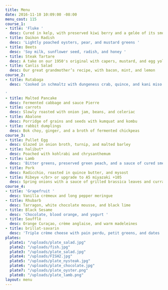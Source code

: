 ```yaml
---
title: Menu
date: 2016-11-10 10:09:00 -08:00
menu_cost: 115
course_1:
- title: 'Fluke '
  desc: Cured in kelp, with preserved kiwi berry and a gelée of its smoked bones
- title: Daikon Radish
  desc: 'Lightly poached oysters, pear, and mustard greens '
- title: Beets
  desc: 'Soy milk, sunflower seed, radish, and honey '
- title: Steak Tartare
  desc: A take on our 1950's original with capers, mustard, and egg yolk
- title: Canlis Salad
  desc: Our great grandmother’s recipe, with bacon, mint, and lemon
course_2:
- title: Rutabaga
  desc: 'Cooked in schmaltz with dungeness crab, quince, and kani miso

'
- title: Malted Pancake
  desc: Fermented cabbage and sauce Pierre
- title: carrots
  desc: Slowly roasted with onion jam, beans, and celeriac
- title: Abalone
  desc: Porridge of grains and seeds with kumquat and kombu
- title: rabbit dumplings
  desc: Bok choy, ginger, and a broth of fermented chickpeas
course_3:
- title: Pullet Egg
  desc: Glazed in onion broth, turnip, and malted barley
- title: halibut*
  desc: Poached with kohlrabi and chrysanthemum
- title: Lamb
  desc: 'Bitter greens, preserved green peach, and a sauce of cured smelt '
- title: Pork
  desc: Radicchio, roasted in quince butter, and mysost
- title: Ribeye </br> or upgrade to A5 miyazaki +105
  desc: Spring onions with a sauce of grilled brassica leaves and currant vinegar
course_4:
- title: 'Grapefruit '
  desc: Vanilla crémeux and long pepper meringue
- title: Rhubarb
  desc: Tarragon, white chocolate mousse, and black lime
- title: Black Sesame
  desc: 'Chocolate, blood orange, and yogurt '
- title: Soufflè
  desc: Orange Curaçao, crème anglaise, and warm madeleines
- title: brillat-savarin
  desc: 'Triple crème cheese with pain perdu, petit greens, and dates '
plates:
  plate1: "/uploads/plate_salad.jpg"
  plate2: "/uploads/fish.jpg"
  plate3: "/uploads/plate_salad.jpg"
  plate4: "/uploads/FISH2.jpg"
  plate5: "/uploads/plate_nysteak.jpg"
  plate6: "/uploads/plate_chocolate.jpg"
  plate7: "/uploads/plate_oyster.png"
  plate8: "/uploads/plate_lamb.png"
layout: menu
---
```


